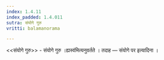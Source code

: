 ```yaml
---
index: 1.4.11
index_padded: 1.4.011
sutra: संयोगे गुरु
vritti: balamanorama

---
```

<<संयोगे गुरु>> - संयोगे गुरु ।ह्यस्व॑मित्यनुवर्तते । तदाह — संयोगे पर इत्यादिना । 